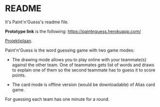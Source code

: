 # README #

It's Paint'n'Guess's readme file.

**Prototype link** is the following: https://paintnguess.herokuapp.com/

[Projektiplaan](https://github.com/Samiuel/paintnguess/wiki/Projektiplaan).

Paint'n'Guess is the word guessing game with two game modes:

* The drawing mode allows you to play online with your teammate(s) against the other team. One of teammates gets list of words and draws to explain one of them so the second teammate has to guess it to score points.

* The card mode is offline version (would be downloadable) of Alias card game.

For guessing each team has one minute for a round.